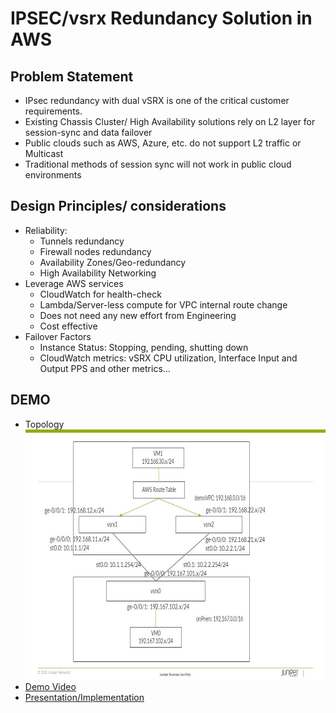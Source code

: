 # IPSEC/vsrx Redundancy Solution in AWS

## Problem Statement
* IPsec redundancy with dual vSRX is one of the critical customer requirements.
* Existing Chassis Cluster/ High Availability solutions rely on L2 layer for session-sync and data failover
* Public clouds such as AWS, Azure, etc. do not support L2 traffic or Multicast
* Traditional methods of session sync will not work in public cloud environments

## Design Principles/ considerations
* Reliability:
    * Tunnels redundancy
    * Firewall nodes redundancy
    * Availability Zones/Geo-redundancy 
    * High Availability Networking
* Leverage AWS services
    * CloudWatch for health-check 
    * Lambda/Server-less compute for VPC internal route change
    * Does not need any new effort from Engineering
    * Cost effective
* Failover Factors
    * Instance Status: Stopping, pending, shutting down
    * CloudWatch metrics: vSRX CPU utilization, Interface Input and Output PPS and other metrics…

## DEMO
 * Topology
    <div><img width="700" height="400" src="AWS_IPSec_Redundancy.jpg"/></div>
 * [Demo Video](https://drive.google.com/open?id=1w8zJaqAa-b_mqv4CNXRkK8JT-uKlbs6d)
 * [Presentation/Implementation](AWS_IPSec_Redundancy.pptx)